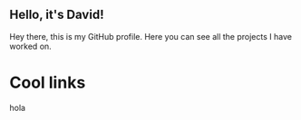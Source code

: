 ## Hello, it's David!
Hey there, this is my GitHub profile. Here you can see all the projects I have worked on.

# Cool links
<!-- BLOG-POST-LIST:START -->
hola
<!-- BLOG-POST-LIST:END -->

<!--
**david03130/david03130** is a ✨ _special_ ✨ repository because its `README.md` (this file) appears on your GitHub profile.

Here are some ideas to get you started:

- 🔭 I’m currently working on ...
- 🌱 I’m currently learning ...
- 👯 I’m looking to collaborate on ...
- 🤔 I’m looking for help with ...
- 💬 Ask me about ...
- 📫 How to reach me: ...
- 😄 Pronouns: ...
- ⚡ Fun fact: ...
-->
